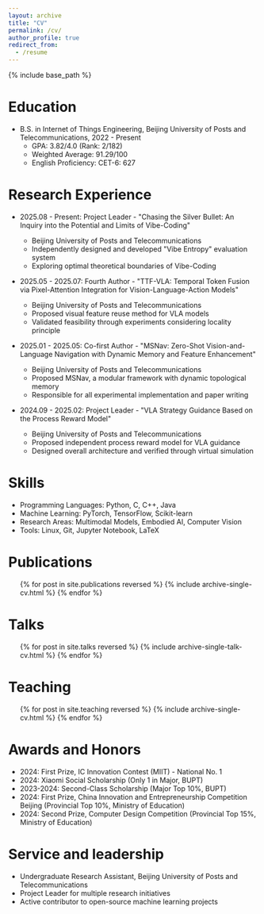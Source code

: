 ```yaml
---
layout: archive
title: "CV"
permalink: /cv/
author_profile: true
redirect_from:
  - /resume
---
```


{% include base_path %}

Education
======
* B.S. in Internet of Things Engineering, Beijing University of Posts and Telecommunications, 2022 - Present
  * GPA: 3.82/4.0 (Rank: 2/182)
  * Weighted Average: 91.29/100
  * English Proficiency: CET-6: 627

Research Experience
======
* 2025.08 - Present: Project Leader - "Chasing the Silver Bullet: An Inquiry into the Potential and Limits of Vibe-Coding"
  * Beijing University of Posts and Telecommunications
  * Independently designed and developed "Vibe Entropy" evaluation system
  * Exploring optimal theoretical boundaries of Vibe-Coding

* 2025.05 - 2025.07: Fourth Author - "TTF-VLA: Temporal Token Fusion via Pixel-Attention Integration for Vision-Language-Action Models"
  * Beijing University of Posts and Telecommunications
  * Proposed visual feature reuse method for VLA models
  * Validated feasibility through experiments considering locality principle

* 2025.01 - 2025.05: Co-first Author - "MSNav: Zero-Shot Vision-and-Language Navigation with Dynamic Memory and Feature Enhancement"
  * Beijing University of Posts and Telecommunications
  * Proposed MSNav, a modular framework with dynamic topological memory
  * Responsible for all experimental implementation and paper writing

* 2024.09 - 2025.02: Project Leader - "VLA Strategy Guidance Based on the Process Reward Model"
  * Beijing University of Posts and Telecommunications
  * Proposed independent process reward model for VLA guidance
  * Designed overall architecture and verified through virtual simulation

Skills
======
* Programming Languages: Python, C, C++, Java
* Machine Learning: PyTorch, TensorFlow, Scikit-learn
* Research Areas: Multimodal Models, Embodied AI, Computer Vision
* Tools: Linux, Git, Jupyter Notebook, LaTeX

Publications
======
  <ul>{% for post in site.publications reversed %}
    {% include archive-single-cv.html %}
  {% endfor %}</ul>
  
Talks
======
  <ul>{% for post in site.talks reversed %}
    {% include archive-single-talk-cv.html  %}
  {% endfor %}</ul>
  
Teaching
======
  <ul>{% for post in site.teaching reversed %}
    {% include archive-single-cv.html %}
  {% endfor %}</ul>
  
Awards and Honors
======
* 2024: First Prize, IC Innovation Contest (MIIT) - National No. 1
* 2024: Xiaomi Social Scholarship (Only 1 in Major, BUPT)
* 2023-2024: Second-Class Scholarship (Major Top 10%, BUPT)
* 2024: First Prize, China Innovation and Entrepreneurship Competition Beijing (Provincial Top 10%, Ministry of Education)
* 2024: Second Prize, Computer Design Competition (Provincial Top 15%, Ministry of Education)

Service and leadership
======
* Undergraduate Research Assistant, Beijing University of Posts and Telecommunications
* Project Leader for multiple research initiatives
* Active contributor to open-source machine learning projects
